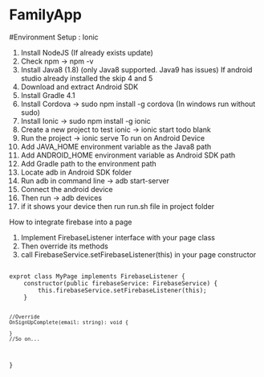 # FamilyApp

#Environment Setup : Ionic
1. Install NodeJS (If already exists update)
2. Check npm -> npm -v
3. Install Java8 (1.8) (only Java8 supported. Java9 has issues)
If android studio already installed the skip 4 and 5
4. Download and extract Android SDK
5. Install Gradle 4.1
6. Install Cordova -> sudo npm install -g cordova (In windows run without sudo)
7. Install Ionic -> sudo npm install -g ionic
8. Create a new project to test ionic -> ionic start todo blank
9. Run the project -> ionic serve
To run on Android Device
10. Add JAVA_HOME environment variable as the Java8 path
11. Add ANDROID_HOME environment variable as Android SDK path
12. Add Gradle path to the environment path
13. Locate adb in Android SDK folder
14. Run adb in command line -> adb start-server
15. Connect the android device
16. Then run -> adb devices
17. if it shows your device then run run.sh file in project folder
<p>
How to integrate firebase into a page

1. Implement FirebaseListener interface with your page class
2. Then override its methods
3. call FirebaseService.setFirebaseListener(this) in your page constructor

<code>
exprot class MyPage implements FirebaseListener {
    constructor(public firebaseService: FirebaseService) {
        this.firebaseService.setFirebaseListener(this);
    }

    //Override
    OnSignUpComplete(email: string): void {

    }
    //So on...
}
</code>
</p>